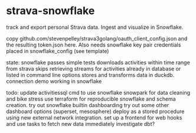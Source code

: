 # strava-snowflake
track and export personal Strava data.  Ingest and visualize in Snowflake.

copy github.com/stevenpelley/strava3golang/oauth_client_config.json and the resulting token.json here.
Also needs snowflake key pair credentials placed in snowflake_config (see template)

state:
snowflake passes simple tests
downloads activities within time range from strava
skips retrieving streams for activities already in database or listed in command line options
stores and transforms data in duckdb.
connection demo working in snowflake

todo:
update activitiessql cmd to use snowflake
snowpark for data cleaning and bike stress
use terraform for reproducible snowflake and schema creation.
try out snowflake builtin dashboarding
try out some other dashboard options (superset, mesosphere)
deploy as a stored procedure using new external network integration.
set up a frontend for web hooks and use tasks to fetch new data immediately
investigate dbt?